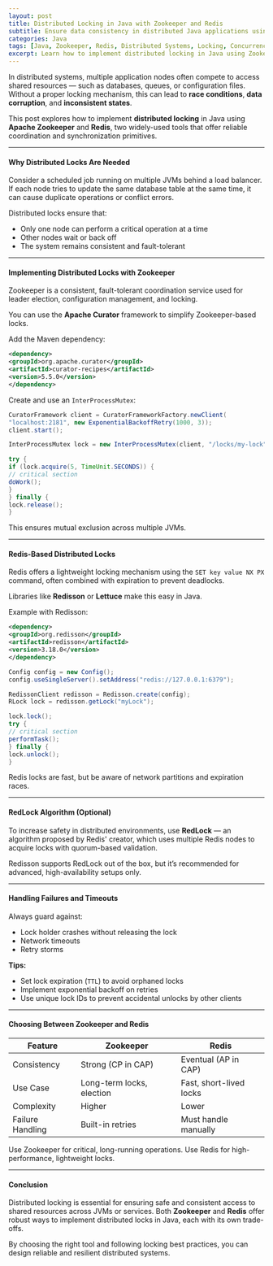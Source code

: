 ```yaml
---
layout: post
title: Distributed Locking in Java with Zookeeper and Redis
subtitle: Ensure data consistency in distributed Java applications using Zookeeper and Redis locks
categories: Java
tags: [Java, Zookeeper, Redis, Distributed Systems, Locking, Concurrency]
excerpt: Learn how to implement distributed locking in Java using Zookeeper and Redis. Prevent race conditions and ensure safe access to shared resources in distributed applications.
---
```




In distributed systems, multiple application nodes often compete to access shared resources — such as databases, queues, or configuration files. Without a proper locking mechanism, this can lead to **race conditions**, **data corruption**, and **inconsistent states**.

This post explores how to implement **distributed locking** in Java using **Apache Zookeeper** and **Redis**, two widely-used tools that offer reliable coordination and synchronization primitives.

---

#### Why Distributed Locks Are Needed

Consider a scheduled job running on multiple JVMs behind a load balancer. If each node tries to update the same database table at the same time, it can cause duplicate operations or conflict errors.

Distributed locks ensure that:
- Only one node can perform a critical operation at a time
- Other nodes wait or back off
- The system remains consistent and fault-tolerant

---

#### Implementing Distributed Locks with Zookeeper

Zookeeper is a consistent, fault-tolerant coordination service used for leader election, configuration management, and locking.

You can use the **Apache Curator** framework to simplify Zookeeper-based locks.

Add the Maven dependency:

```xml
<dependency>
<groupId>org.apache.curator</groupId>
<artifactId>curator-recipes</artifactId>
<version>5.5.0</version>
</dependency>
```

Create and use an `InterProcessMutex`:

```java
CuratorFramework client = CuratorFrameworkFactory.newClient(
"localhost:2181", new ExponentialBackoffRetry(1000, 3));
client.start();

InterProcessMutex lock = new InterProcessMutex(client, "/locks/my-lock");

try {
if (lock.acquire(5, TimeUnit.SECONDS)) {
// critical section
doWork();
}
} finally {
lock.release();
}
```

This ensures mutual exclusion across multiple JVMs.

---

#### Redis-Based Distributed Locks

Redis offers a lightweight locking mechanism using the `SET key value NX PX` command, often combined with expiration to prevent deadlocks.

Libraries like **Redisson** or **Lettuce** make this easy in Java.

Example with Redisson:

```xml
<dependency>
<groupId>org.redisson</groupId>
<artifactId>redisson</artifactId>
<version>3.18.0</version>
</dependency>
```

```java
Config config = new Config();
config.useSingleServer().setAddress("redis://127.0.0.1:6379");

RedissonClient redisson = Redisson.create(config);
RLock lock = redisson.getLock("myLock");

lock.lock();
try {
// critical section
performTask();
} finally {
lock.unlock();
}
```

Redis locks are fast, but be aware of network partitions and expiration races.

---

#### RedLock Algorithm (Optional)

To increase safety in distributed environments, use **RedLock** — an algorithm proposed by Redis' creator, which uses multiple Redis nodes to acquire locks with quorum-based validation.

Redisson supports RedLock out of the box, but it’s recommended for advanced, high-availability setups only.

---

#### Handling Failures and Timeouts

Always guard against:
- Lock holder crashes without releasing the lock
- Network timeouts
- Retry storms

**Tips:**
- Set lock expiration (`TTL`) to avoid orphaned locks
- Implement exponential backoff on retries
- Use unique lock IDs to prevent accidental unlocks by other clients

---

#### Choosing Between Zookeeper and Redis

| Feature       | Zookeeper                  | Redis                     |
|---------------|----------------------------|---------------------------|
| Consistency   | Strong (CP in CAP)         | Eventual (AP in CAP)      |
| Use Case      | Long-term locks, election  | Fast, short-lived locks   |
| Complexity    | Higher                     | Lower                     |
| Failure Handling | Built-in retries        | Must handle manually      |

Use Zookeeper for critical, long-running operations. Use Redis for high-performance, lightweight locks.

---

#### Conclusion

Distributed locking is essential for ensuring safe and consistent access to shared resources across JVMs or services. Both **Zookeeper** and **Redis** offer robust ways to implement distributed locks in Java, each with its own trade-offs.

By choosing the right tool and following locking best practices, you can design reliable and resilient distributed systems.
